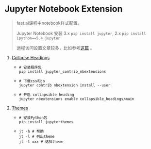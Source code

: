 # Jupyter Notebook Extension

> fast.ai课程中notebook样式配置。
>
> Jupyter Notebook 安装 3.x `pip install jupyter`, 2.x `pip install ipython==5.4 jupyter`
>
> 远程访问设置文章较多，比如参考[这篇](http://www.cnblogs.com/yangxiaolan/p/5778305.html) 。

1. [Collapse Headings](http://jupyter-contrib-nbextensions.readthedocs.io/en/latest/index.html)

   - ```shell
     # 安装程序包
     pip install jupyter_contrib_nbextensions
     ```

   - ```shell
     # 下载css和js
     jupyter contrib nbextension install --user
     ```

   - ```shell
     # 开启 collapsible heading
     jupyter nbextensions enable collapsible_headings/main
     ```



2. [Themes](https://github.com/dunovank/jupyter-themes)

   - ```shell
     # 安装Python包
     pip install jupyterthemes
     ```

   - ```shell
     jt -h # 帮助
     jt -l # 列出theme
     jt -t xxx # 选择theme
     ```

     ​